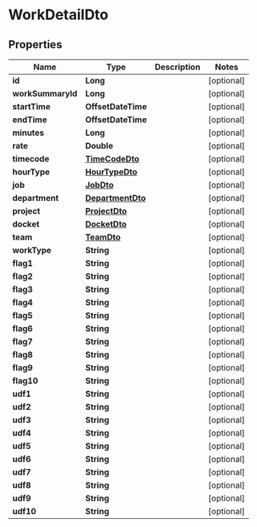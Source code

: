 

# WorkDetailDto


## Properties

| Name | Type | Description | Notes |
|------------ | ------------- | ------------- | -------------|
|**id** | **Long** |  |  [optional] |
|**workSummaryId** | **Long** |  |  [optional] |
|**startTime** | **OffsetDateTime** |  |  [optional] |
|**endTime** | **OffsetDateTime** |  |  [optional] |
|**minutes** | **Long** |  |  [optional] |
|**rate** | **Double** |  |  [optional] |
|**timecode** | [**TimeCodeDto**](TimeCodeDto.md) |  |  [optional] |
|**hourType** | [**HourTypeDto**](HourTypeDto.md) |  |  [optional] |
|**job** | [**JobDto**](JobDto.md) |  |  [optional] |
|**department** | [**DepartmentDto**](DepartmentDto.md) |  |  [optional] |
|**project** | [**ProjectDto**](ProjectDto.md) |  |  [optional] |
|**docket** | [**DocketDto**](DocketDto.md) |  |  [optional] |
|**team** | [**TeamDto**](TeamDto.md) |  |  [optional] |
|**workType** | **String** |  |  [optional] |
|**flag1** | **String** |  |  [optional] |
|**flag2** | **String** |  |  [optional] |
|**flag3** | **String** |  |  [optional] |
|**flag4** | **String** |  |  [optional] |
|**flag5** | **String** |  |  [optional] |
|**flag6** | **String** |  |  [optional] |
|**flag7** | **String** |  |  [optional] |
|**flag8** | **String** |  |  [optional] |
|**flag9** | **String** |  |  [optional] |
|**flag10** | **String** |  |  [optional] |
|**udf1** | **String** |  |  [optional] |
|**udf2** | **String** |  |  [optional] |
|**udf3** | **String** |  |  [optional] |
|**udf4** | **String** |  |  [optional] |
|**udf5** | **String** |  |  [optional] |
|**udf6** | **String** |  |  [optional] |
|**udf7** | **String** |  |  [optional] |
|**udf8** | **String** |  |  [optional] |
|**udf9** | **String** |  |  [optional] |
|**udf10** | **String** |  |  [optional] |



